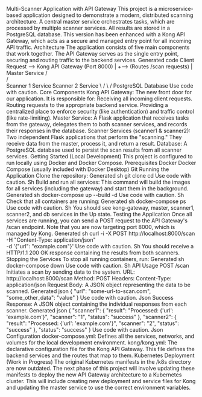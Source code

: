 Multi-Scanner Application with API Gateway
This project is a microservice-based application designed to demonstrate a modern, distributed scanning architecture. A central master service orchestrates tasks, which are processed by multiple scanner services. All results are stored in a PostgreSQL database.
This version has been enhanced with a Kong API Gateway, which acts as a secure and managed entry point for all incoming API traffic.
Architecture
The application consists of five main components that work together. The API Gateway serves as the single entry point, securing and routing traffic to the backend services.
Generated code
Client Request --> Kong API Gateway (Port 8000)
                       |
                       +--> (Routes /scan requests)
                       |
                    Master Service
                   /             \
                  /               \
         Scanner 1 Service   Scanner 2 Service
                   \               /
                    \             /
                  PostgreSQL Database
Use code with caution.
Core Components
Kong API Gateway: The new front door for our application. It is responsible for:
Receiving all incoming client requests.
Routing requests to the appropriate backend service.
Providing a centralized place to enforce security (like authentication) and traffic control (like rate-limiting).
Master Service: A Flask application that receives tasks from the gateway, delegates them to both scanner services, and records their responses in the database.
Scanner Services (scanner1 & scanner2): Two independent Flask applications that perform the "scanning." They receive data from the master, process it, and return a result.
Database: A PostgreSQL database used to persist the scan results from all scanner services.
Getting Started (Local Development)
This project is configured to run locally using Docker and Docker Compose.
Prerequisites
Docker
Docker Compose (usually included with Docker Desktop)
Git
Running the Application
Clone the repository:
Generated sh
git clone <repository-url>
cd <repository-name>
Use code with caution.
Sh
Build and run all services:
This command will build the images for all services (including the gateway) and start them in the background.
Generated sh
docker-compose up --build -d
Use code with caution.
Sh
Check that all containers are running:
Generated sh
docker-compose ps
Use code with caution.
Sh
You should see kong-gateway, master, scanner1, scanner2, and db services in the Up state.
Testing the Application
Once all services are running, you can send a POST request to the API Gateway's /scan endpoint. Note that you are now targeting port 8000, which is managed by Kong.
Generated sh
curl -i -X POST http://localhost:8000/scan \
     -H "Content-Type: application/json" \
     -d '{"url": "example.com"}'
Use code with caution.
Sh
You should receive a HTTP/1.1 200 OK response containing the results from both scanners.
Stopping the Services
To stop all running containers, run:
Generated sh
docker-compose down
Use code with caution.
Sh
API Usage
POST /scan
Initiates a scan by sending data to the system.
URL: http://localhost:8000/scan
Method: POST
Headers:
Content-Type: application/json
Request Body: A JSON object representing the data to be scanned.
Generated json
{
  "url": "some-url-to-scan.com",
  "some_other_data": "value"
}
Use code with caution.
Json
Success Response: A JSON object containing the individual responses from each scanner.
Generated json
{
  "scanner1": {
    "result": "Processed: {'url': 'example.com'}",
    "scanner": "1",
    "status": "success"
  },
  "scanner2": {
    "result": "Processed: {'url': 'example.com'}",
    "scanner": "2",
    "status": "success"
  },
  "status": "success"
}
Use code with caution.
Json
Configuration
docker-compose.yml: Defines all the services, networks, and volumes for the local development environment.
kong/kong.yml: The declarative configuration file for the Kong API Gateway. This file defines the backend services and the routes that map to them.
Kubernetes Deployment (Work in Progress)
The original Kubernetes manifests in the /k8s directory are now outdated. The next phase of this project will involve updating these manifests to deploy the new API Gateway architecture to a Kubernetes cluster. This will include creating new deployment and service files for Kong and updating the master service to use the correct environment variables.